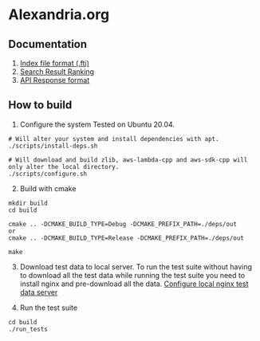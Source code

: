 # Alexandria.org

## Documentation
1. [Index file format (.fti)](/documentation/index_file_format.md)
2. [Search Result Ranking](/documentation/search_result_ranking.md)
3. [API Response format](/documentation/api_response_format.md)

## How to build
1. Configure the system
Tested on Ubuntu 20.04.
```
# Will alter your system and install dependencies with apt.
./scripts/install-deps.sh

# Will download and build zlib, aws-lambda-cpp and aws-sdk-cpp will only alter the local directory.
./scripts/configure.sh
```

2. Build with cmake
```
mkdir build
cd build

cmake .. -DCMAKE_BUILD_TYPE=Debug -DCMAKE_PREFIX_PATH=./deps/out
or
cmake .. -DCMAKE_BUILD_TYPE=Release -DCMAKE_PREFIX_PATH=./deps/out

make
```

3. Download test data to local server.
To run the test suite without having to download all the test data while running the test suite you need to install nginx and pre-download all the data.
[Configure local nginx test data server](/documentation/configure_local_nginx.md)

4. Run the test suite
```
cd build
./run_tests
```

